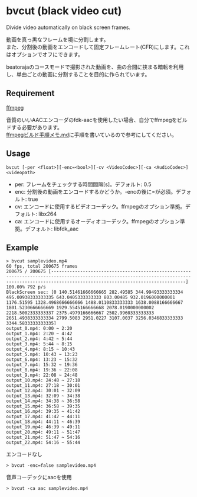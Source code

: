 # bvcut (black video cut)
Divide video automatically on black screen frames.

動画を真っ黒なフレームを境に分割します。  
また、分割後の動画をエンコードして固定フレームレート(CFR)にします。これはオプションでオフにできます。

beatorajaのコースモードで撮影された動画を、曲の合間に挟まる暗転を利用し、単曲ごとの動画に分割することを目的に作られています。

## Requirement
[ffmpeg](https://www.ffmpeg.org/)

音質のいいAACエンコーダのfdk-aacを使用したい場合、自分でffmpegをビルドする必要があります。  
[ffmpegビルド手順メモ.md](ffmpegビルド手順メモ.md)に手順を書いているので参考にしてください。

## Usage
```
bvcut [-per <float>][-enc=<bool>][-cv <VideoCodec>][-ca <AudioCodec>] <videopath>
```
- per: フレームをチェックする時間間隔[s]。デフォルト: 0.5
- enc: 分割後の動画をエンコードするかどうか。-encの後に=が必須。デフォルト: true
- cv: エンコードに使用するビデオコーデック。ffmpegのオプション準拠。デフォルト: libx264
- ca: エンコードに使用するオーディオコーデック。ffmpegのオプション準拠。デフォルト: libfdk_aac

## Example
```
> bvcut samplevideo.mp4
60 fps, total 200675 frames
200675 / 200675 [-----------------------------------------------------------------------------------------------------------------------------------------------------------------------------------------------] 100.00% 792 p/s
BlackScreen sec: [0 140.51461666666665 282.49585 344.99493333333334 495.00938333333335 643.0405333333333 803.00485 932.0196000000001 1176.51595 1328.4968666666666 1488.0110833333333 1638.0088166666667 1801.5230666666669 1929.5545166666668 2078.0190000000002 2218.5002333333337 2375.4979166666667 2502.9960333333333 2651.4938333333334 2799.5083 2951.0227 3107.0037 3256.0346833333333 3344.5833333333335]
output_0.mp4: 0:00 ~ 2:20
output_1.mp4: 2:20 ~ 4:42
output_2.mp4: 4:42 ~ 5:44
output_3.mp4: 5:44 ~ 8:15
output_4.mp4: 8:15 ~ 10:43
output_5.mp4: 10:43 ~ 13:23
output_6.mp4: 13:23 ~ 15:32
output_7.mp4: 15:32 ~ 19:36
output_8.mp4: 19:36 ~ 22:08
output_9.mp4: 22:08 ~ 24:48
output_10.mp4: 24:48 ~ 27:18
output_11.mp4: 27:18 ~ 30:01
output_12.mp4: 30:01 ~ 32:09
output_13.mp4: 32:09 ~ 34:38
output_14.mp4: 34:38 ~ 36:58
output_15.mp4: 36:58 ~ 39:35
output_16.mp4: 39:35 ~ 41:42
output_17.mp4: 41:42 ~ 44:11
output_18.mp4: 44:11 ~ 46:39
output_19.mp4: 46:39 ~ 49:11
output_20.mp4: 49:11 ~ 51:47
output_21.mp4: 51:47 ~ 54:16
output_22.mp4: 54:16 ~ 55:44
```

エンコードなし
```
> bvcut -enc=false samplevideo.mp4
```

音声コーデックにaacを使用
```
> bvcut -ca aac samplevideo.mp4
```